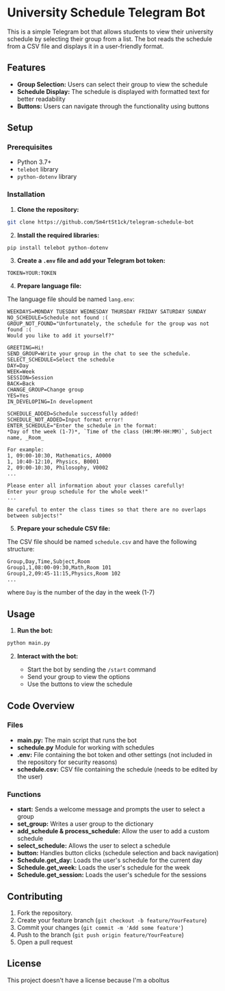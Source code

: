 # University Schedule Telegram Bot

This is a simple Telegram bot that allows students to view their university schedule by selecting their group from a list. The bot reads the schedule from a CSV file and displays it in a user-friendly format.

## Features

- **Group Selection:** Users can select their group to view the schedule
- **Schedule Display:** The schedule is displayed with formatted text for better readability
- **Buttons:** Users can navigate through the functionality using buttons

## Setup

### Prerequisites

- Python 3.7+
- `telebot` library
- `python-dotenv` library

### Installation

1. **Clone the repository:**
```sh
git clone https://github.com/Sm4rtSt1ck/telegram-schedule-bot
```

2. **Install the required libraries:**

```sh
pip install telebot python-dotenv
```

3. **Create a `.env` file and add your Telegram bot token:**

```plaintext
TOKEN=YOUR:TOKEN
```

4. **Prepare language file:**

The language file should be named `lang.env`:

```plaintext
WEEKDAYS=MONDAY TUESDAY WEDNESDAY THURSDAY FRIDAY SATURDAY SUNDAY
NO_SCHEDULE=Schedule not found :(
GROUP_NOT_FOUND="Unfortunately, the schedule for the group was not found :(
Would you like to add it yourself?"

GREETING=Hi!
SEND_GROUP=Write your group in the chat to see the schedule.
SELECT_SCHEDULE=Select the schedule
DAY=Day
WEEK=Week
SESSION=Session
BACK=Back
CHANGE_GROUP=Change group
YES=Yes
IN_DEVELOPING=In development

SCHEDULE_ADDED=Schedule successfully added!
SCHEDULE_NOT_ADDED=Input format error!
ENTER_SCHEDULE="Enter the schedule in the format:
*Day of the week (1-7)*, `Time of the class (HH:MM-HH:MM)`, Subject name, _Room_

For example:
1, 09:00-10:30, Mathematics, A0000
1, 10:40-12:10, Physics, B0001
2, 09:00-10:30, Philosophy, V0002
...

Please enter all information about your classes carefully!
Enter your group schedule for the whole week!"
...

Be careful to enter the class times so that there are no overlaps between subjects!"
```

5. **Prepare your schedule CSV file:**

The CSV file should be named `schedule.csv` and have the following structure:

```csv
Group,Day,Time,Subject,Room
Group1,1,08:00-09:30,Math,Room 101
Group1,2,09:45-11:15,Physics,Room 102
...
```
where `Day` is the number of the day in the week (1-7)

## Usage

1. **Run the bot:**

```sh
python main.py
```

2. **Interact with the bot:**

    - Start the bot by sending the `/start` command
    - Send your group to view the options
    - Use the buttons to view the schedule

## Code Overview

### Files

- **main.py:** The main script that runs the bot
- **schedule.py** Module for working with schedules
- **.env:** File containing the bot token and other settings (not included in the repository for security reasons)
- **schedule.csv:** CSV file containing the schedule (needs to be edited by the user)

### Functions

- **start:** Sends a welcome message and prompts the user to select a group
- **set_group:** Writes a user group to the dictionary
- **add_schedule & process_schedule:** Allow the user to add a custom schedule
- **select_schedule:** Allows the user to select a schedule
- **button:** Handles button clicks (schedule selection and back navigation)
- **Schedule.get_day:** Loads the user's schedule for the current day
- **Schedule.get_week:** Loads the user's schedule for the week
- **Schedule.get_session:** Loads the user's schedule for the sessions

## Contributing

1. Fork the repository.
2. Create your feature branch (`git checkout -b feature/YourFeature`)
3. Commit your changes (`git commit -m 'Add some feature'`)
4. Push to the branch (`git push origin feature/YourFeature`)
5. Open a pull request

## License

This project doesn't have a license because I'm a oboltus

